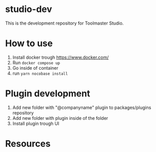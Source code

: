 # studio-dev
This is the development repository for Toolmaster Studio.

# How to use
1. Install docker trough https://www.docker.com/
2. Run `docker compose up`
3. Go inside of container
4. run `yarn nocobase install`

# Plugin development
1. Add new folder with "@companyname" plugin to packages/plugins repository
2. Add new folder with plugin inside of the folder
3. Install plugin trough UI

# Resources
